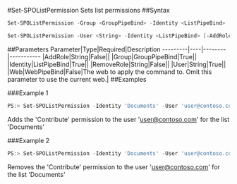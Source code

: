 #Set-SPOListPermission
Sets list permissions
##Syntax
```powershell
Set-SPOListPermission -Group <GroupPipeBind> -Identity <ListPipeBind> [-AddRole <String>] [-RemoveRole <String>] [-Web <WebPipeBind>]
```


```powershell
Set-SPOListPermission -User <String> -Identity <ListPipeBind> [-AddRole <String>] [-RemoveRole <String>] [-Web <WebPipeBind>]
```


##Parameters
Parameter|Type|Required|Description
---------|----|--------|-----------
|AddRole|String|False||
|Group|GroupPipeBind|True||
|Identity|ListPipeBind|True||
|RemoveRole|String|False||
|User|String|True||
|Web|WebPipeBind|False|The web to apply the command to. Omit this parameter to use the current web.|
##Examples

###Example 1
```powershell
PS:> Set-SPOListPermission -Identity 'Documents' -User 'user@contoso.com' -AddRole 'Contribute'
```
Adds the 'Contribute' permission to the user 'user@contoso.com' for the list 'Documents'

###Example 2
```powershell
PS:> Set-SPOListPermission -Identity 'Documents' -User 'user@contoso.com' -RemoveRole 'Contribute'
```
Removes the 'Contribute' permission to the user 'user@contoso.com' for the list 'Documents'
